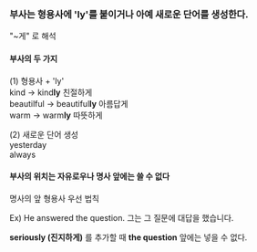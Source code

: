 ### 부사는 형용사에 'ly'를 붙이거나 아예 새로운 단어를 생성한다.

"~게" 로 해석

#### 부사의 두 가지

(1) 형용사 + 'ly'  
kind -> kind**ly** 친절하게  
beautilful -> beautiful**ly** 아름답게  
warm ->  warm**ly** 따뜻하게

(2) 새로운 단어 생성  
yesterday  
always

#### 부사의 위치는 자유로우나 명사 앞에는 쓸 수 없다  

명사의 앞 형용사 우선 법칙

Ex) He answered the question. 그는 그 질문에 대답을 했습니다.

**seriously (진지하게)** 를 추가할 때 **the question** 앞에는 넣을 수 없다.
